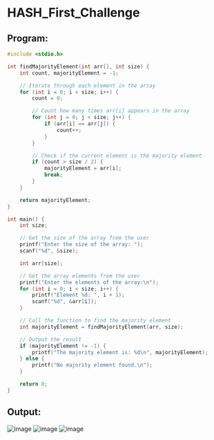 # HASH_First_Challenge
## Program:
```c
#include <stdio.h>

int findMajorityElement(int arr[], int size) {
    int count, majorityElement = -1;

    // Iterate through each element in the array
    for (int i = 0; i < size; i++) {
        count = 0;

        // Count how many times arr[i] appears in the array
        for (int j = 0; j < size; j++) {
            if (arr[i] == arr[j]) {
                count++;
            }
        }

        // Check if the current element is the majority element
        if (count > size / 2) {
            majorityElement = arr[i];
            break;
        }
    }

    return majorityElement;
}

int main() {
    int size;

    // Get the size of the array from the user
    printf("Enter the size of the array: ");
    scanf("%d", &size);

    int arr[size];

    // Get the array elements from the user
    printf("Enter the elements of the array:\n");
    for (int i = 0; i < size; i++) {
        printf("Element %d: ", i + 1);
        scanf("%d", &arr[i]);
    }

    // Call the function to find the majority element
    int majorityElement = findMajorityElement(arr, size);

    // Output the result
    if (majorityElement != -1) {
        printf("The majority element is: %d\n", majorityElement);
    } else {
        printf("No majority element found.\n");
    }

    return 0;
}
```
## Output:
![image](https://github.com/user-attachments/assets/783d7297-b1e2-4f52-b520-a36a1a6035b7)
![image](https://github.com/user-attachments/assets/0d4a079f-a8fb-4419-825e-1fb046a12648)
![image](https://github.com/user-attachments/assets/95bf2af2-d66c-4a1a-8256-95542ee225d9)


